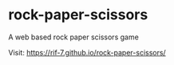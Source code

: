 # rock-paper-scissors
A web based rock paper scissors game

Visit: https://rif-7.github.io/rock-paper-scissors/


